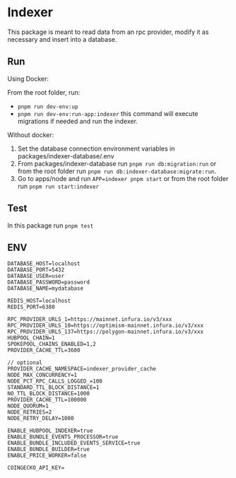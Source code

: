 # Indexer
This package is meant to read data from an rpc provider, modify it as necessary and insert into a database.

## Run
Using Docker:

From the root folder, run:
- `pnpm run dev-env:up`
- `pnpm run dev-env:run-app:indexer` this command will execute migrations if needed and run the indexer.


Without docker:

1. Set the database connection environment variables in packages/indexer-database/.env
2. From packages/indexer-database run `pnpm run db:migration:run` or from the root folder run `pnpm run db:indexer-database:migrate:run`.
3. Go to apps/node and run `APP=indexer pnpm start` or from the root folder run `pnpm run start:indexer`

## Test
In this package run `pnpm test`

## ENV
```
DATABASE_HOST=localhost
DATABASE_PORT=5432
DATABASE_USER=user
DATABASE_PASSWORD=password
DATABASE_NAME=mydatabase

REDIS_HOST=localhost
REDIS_PORT=6380

RPC_PROVIDER_URLS_1=https://mainnet.infura.io/v3/xxx
RPC_PROVIDER_URLS_10=https://optimism-mainnet.infura.io/v3/xxx
RPC_PROVIDER_URLS_137=https://polygon-mainnet.infura.io/v3/xxx
HUBPOOL_CHAIN=1
SPOKEPOOL_CHAINS_ENABLED=1,2
PROVIDER_CACHE_TTL=3600

// optional
PROVIDER_CACHE_NAMESPACE=indexer_provider_cache
NODE_MAX_CONCURRENCY=1
NODE_PCT_RPC_CALLS_LOGGED_=100
STANDARD_TTL_BLOCK_DISTANCE=1
NO_TTL_BLOCK_DISTANCE=1000
PROVIDER_CACHE_TTL=100000
NODE_QUORUM=1
NODE_RETRIES=2
NODE_RETRY_DELAY=1000

ENABLE_HUBPOOL_INDEXER=true
ENABLE_BUNDLE_EVENTS_PROCESSOR=true
ENABLE_BUNDLE_INCLUDED_EVENTS_SERVICE=true
ENABLE_BUNDLE_BUILDER=true
ENABLE_PRICE_WORKER=false

COINGECKO_API_KEY=
```
